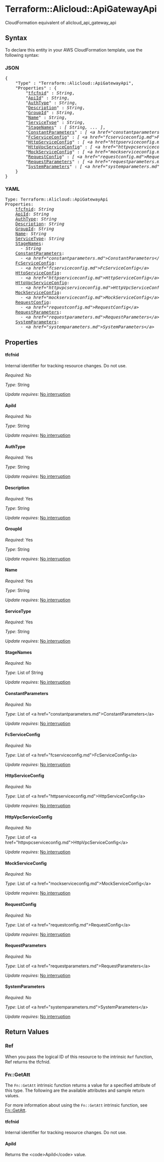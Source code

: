 # Terraform::Alicloud::ApiGatewayApi

CloudFormation equivalent of alicloud_api_gateway_api

## Syntax

To declare this entity in your AWS CloudFormation template, use the following syntax:

### JSON

<pre>
{
    "Type" : "Terraform::Alicloud::ApiGatewayApi",
    "Properties" : {
        "<a href="#tfcfnid" title="tfcfnid">tfcfnid</a>" : <i>String</i>,
        "<a href="#apiid" title="ApiId">ApiId</a>" : <i>String</i>,
        "<a href="#authtype" title="AuthType">AuthType</a>" : <i>String</i>,
        "<a href="#description" title="Description">Description</a>" : <i>String</i>,
        "<a href="#groupid" title="GroupId">GroupId</a>" : <i>String</i>,
        "<a href="#name" title="Name">Name</a>" : <i>String</i>,
        "<a href="#servicetype" title="ServiceType">ServiceType</a>" : <i>String</i>,
        "<a href="#stagenames" title="StageNames">StageNames</a>" : <i>[ String, ... ]</i>,
        "<a href="#constantparameters" title="ConstantParameters">ConstantParameters</a>" : <i>[ &lt;a href=&#34;constantparameters.md&#34;&gt;ConstantParameters&lt;/a&gt;, ... ]</i>,
        "<a href="#fcserviceconfig" title="FcServiceConfig">FcServiceConfig</a>" : <i>[ &lt;a href=&#34;fcserviceconfig.md&#34;&gt;FcServiceConfig&lt;/a&gt;, ... ]</i>,
        "<a href="#httpserviceconfig" title="HttpServiceConfig">HttpServiceConfig</a>" : <i>[ &lt;a href=&#34;httpserviceconfig.md&#34;&gt;HttpServiceConfig&lt;/a&gt;, ... ]</i>,
        "<a href="#httpvpcserviceconfig" title="HttpVpcServiceConfig">HttpVpcServiceConfig</a>" : <i>[ &lt;a href=&#34;httpvpcserviceconfig.md&#34;&gt;HttpVpcServiceConfig&lt;/a&gt;, ... ]</i>,
        "<a href="#mockserviceconfig" title="MockServiceConfig">MockServiceConfig</a>" : <i>[ &lt;a href=&#34;mockserviceconfig.md&#34;&gt;MockServiceConfig&lt;/a&gt;, ... ]</i>,
        "<a href="#requestconfig" title="RequestConfig">RequestConfig</a>" : <i>[ &lt;a href=&#34;requestconfig.md&#34;&gt;RequestConfig&lt;/a&gt;, ... ]</i>,
        "<a href="#requestparameters" title="RequestParameters">RequestParameters</a>" : <i>[ &lt;a href=&#34;requestparameters.md&#34;&gt;RequestParameters&lt;/a&gt;, ... ]</i>,
        "<a href="#systemparameters" title="SystemParameters">SystemParameters</a>" : <i>[ &lt;a href=&#34;systemparameters.md&#34;&gt;SystemParameters&lt;/a&gt;, ... ]</i>
    }
}
</pre>

### YAML

<pre>
Type: Terraform::Alicloud::ApiGatewayApi
Properties:
    <a href="#tfcfnid" title="tfcfnid">tfcfnid</a>: <i>String</i>
    <a href="#apiid" title="ApiId">ApiId</a>: <i>String</i>
    <a href="#authtype" title="AuthType">AuthType</a>: <i>String</i>
    <a href="#description" title="Description">Description</a>: <i>String</i>
    <a href="#groupid" title="GroupId">GroupId</a>: <i>String</i>
    <a href="#name" title="Name">Name</a>: <i>String</i>
    <a href="#servicetype" title="ServiceType">ServiceType</a>: <i>String</i>
    <a href="#stagenames" title="StageNames">StageNames</a>: <i>
      - String</i>
    <a href="#constantparameters" title="ConstantParameters">ConstantParameters</a>: <i>
      - &lt;a href=&#34;constantparameters.md&#34;&gt;ConstantParameters&lt;/a&gt;</i>
    <a href="#fcserviceconfig" title="FcServiceConfig">FcServiceConfig</a>: <i>
      - &lt;a href=&#34;fcserviceconfig.md&#34;&gt;FcServiceConfig&lt;/a&gt;</i>
    <a href="#httpserviceconfig" title="HttpServiceConfig">HttpServiceConfig</a>: <i>
      - &lt;a href=&#34;httpserviceconfig.md&#34;&gt;HttpServiceConfig&lt;/a&gt;</i>
    <a href="#httpvpcserviceconfig" title="HttpVpcServiceConfig">HttpVpcServiceConfig</a>: <i>
      - &lt;a href=&#34;httpvpcserviceconfig.md&#34;&gt;HttpVpcServiceConfig&lt;/a&gt;</i>
    <a href="#mockserviceconfig" title="MockServiceConfig">MockServiceConfig</a>: <i>
      - &lt;a href=&#34;mockserviceconfig.md&#34;&gt;MockServiceConfig&lt;/a&gt;</i>
    <a href="#requestconfig" title="RequestConfig">RequestConfig</a>: <i>
      - &lt;a href=&#34;requestconfig.md&#34;&gt;RequestConfig&lt;/a&gt;</i>
    <a href="#requestparameters" title="RequestParameters">RequestParameters</a>: <i>
      - &lt;a href=&#34;requestparameters.md&#34;&gt;RequestParameters&lt;/a&gt;</i>
    <a href="#systemparameters" title="SystemParameters">SystemParameters</a>: <i>
      - &lt;a href=&#34;systemparameters.md&#34;&gt;SystemParameters&lt;/a&gt;</i>
</pre>

## Properties

#### tfcfnid

Internal identifier for tracking resource changes. Do not use.

_Required_: No

_Type_: String

_Update requires_: [No interruption](https://docs.aws.amazon.com/AWSCloudFormation/latest/UserGuide/using-cfn-updating-stacks-update-behaviors.html#update-no-interrupt)

#### ApiId

_Required_: No

_Type_: String

_Update requires_: [No interruption](https://docs.aws.amazon.com/AWSCloudFormation/latest/UserGuide/using-cfn-updating-stacks-update-behaviors.html#update-no-interrupt)

#### AuthType

_Required_: Yes

_Type_: String

_Update requires_: [No interruption](https://docs.aws.amazon.com/AWSCloudFormation/latest/UserGuide/using-cfn-updating-stacks-update-behaviors.html#update-no-interrupt)

#### Description

_Required_: Yes

_Type_: String

_Update requires_: [No interruption](https://docs.aws.amazon.com/AWSCloudFormation/latest/UserGuide/using-cfn-updating-stacks-update-behaviors.html#update-no-interrupt)

#### GroupId

_Required_: Yes

_Type_: String

_Update requires_: [No interruption](https://docs.aws.amazon.com/AWSCloudFormation/latest/UserGuide/using-cfn-updating-stacks-update-behaviors.html#update-no-interrupt)

#### Name

_Required_: Yes

_Type_: String

_Update requires_: [No interruption](https://docs.aws.amazon.com/AWSCloudFormation/latest/UserGuide/using-cfn-updating-stacks-update-behaviors.html#update-no-interrupt)

#### ServiceType

_Required_: Yes

_Type_: String

_Update requires_: [No interruption](https://docs.aws.amazon.com/AWSCloudFormation/latest/UserGuide/using-cfn-updating-stacks-update-behaviors.html#update-no-interrupt)

#### StageNames

_Required_: No

_Type_: List of String

_Update requires_: [No interruption](https://docs.aws.amazon.com/AWSCloudFormation/latest/UserGuide/using-cfn-updating-stacks-update-behaviors.html#update-no-interrupt)

#### ConstantParameters

_Required_: No

_Type_: List of &lt;a href=&#34;constantparameters.md&#34;&gt;ConstantParameters&lt;/a&gt;

_Update requires_: [No interruption](https://docs.aws.amazon.com/AWSCloudFormation/latest/UserGuide/using-cfn-updating-stacks-update-behaviors.html#update-no-interrupt)

#### FcServiceConfig

_Required_: No

_Type_: List of &lt;a href=&#34;fcserviceconfig.md&#34;&gt;FcServiceConfig&lt;/a&gt;

_Update requires_: [No interruption](https://docs.aws.amazon.com/AWSCloudFormation/latest/UserGuide/using-cfn-updating-stacks-update-behaviors.html#update-no-interrupt)

#### HttpServiceConfig

_Required_: No

_Type_: List of &lt;a href=&#34;httpserviceconfig.md&#34;&gt;HttpServiceConfig&lt;/a&gt;

_Update requires_: [No interruption](https://docs.aws.amazon.com/AWSCloudFormation/latest/UserGuide/using-cfn-updating-stacks-update-behaviors.html#update-no-interrupt)

#### HttpVpcServiceConfig

_Required_: No

_Type_: List of &lt;a href=&#34;httpvpcserviceconfig.md&#34;&gt;HttpVpcServiceConfig&lt;/a&gt;

_Update requires_: [No interruption](https://docs.aws.amazon.com/AWSCloudFormation/latest/UserGuide/using-cfn-updating-stacks-update-behaviors.html#update-no-interrupt)

#### MockServiceConfig

_Required_: No

_Type_: List of &lt;a href=&#34;mockserviceconfig.md&#34;&gt;MockServiceConfig&lt;/a&gt;

_Update requires_: [No interruption](https://docs.aws.amazon.com/AWSCloudFormation/latest/UserGuide/using-cfn-updating-stacks-update-behaviors.html#update-no-interrupt)

#### RequestConfig

_Required_: No

_Type_: List of &lt;a href=&#34;requestconfig.md&#34;&gt;RequestConfig&lt;/a&gt;

_Update requires_: [No interruption](https://docs.aws.amazon.com/AWSCloudFormation/latest/UserGuide/using-cfn-updating-stacks-update-behaviors.html#update-no-interrupt)

#### RequestParameters

_Required_: No

_Type_: List of &lt;a href=&#34;requestparameters.md&#34;&gt;RequestParameters&lt;/a&gt;

_Update requires_: [No interruption](https://docs.aws.amazon.com/AWSCloudFormation/latest/UserGuide/using-cfn-updating-stacks-update-behaviors.html#update-no-interrupt)

#### SystemParameters

_Required_: No

_Type_: List of &lt;a href=&#34;systemparameters.md&#34;&gt;SystemParameters&lt;/a&gt;

_Update requires_: [No interruption](https://docs.aws.amazon.com/AWSCloudFormation/latest/UserGuide/using-cfn-updating-stacks-update-behaviors.html#update-no-interrupt)

## Return Values

### Ref

When you pass the logical ID of this resource to the intrinsic `Ref` function, Ref returns the tfcfnid.

### Fn::GetAtt

The `Fn::GetAtt` intrinsic function returns a value for a specified attribute of this type. The following are the available attributes and sample return values.

For more information about using the `Fn::GetAtt` intrinsic function, see [Fn::GetAtt](https://docs.aws.amazon.com/AWSCloudFormation/latest/UserGuide/intrinsic-function-reference-getatt.html).

#### tfcfnid

Internal identifier for tracking resource changes. Do not use.

#### ApiId

Returns the &lt;code&gt;ApiId&lt;/code&gt; value.

